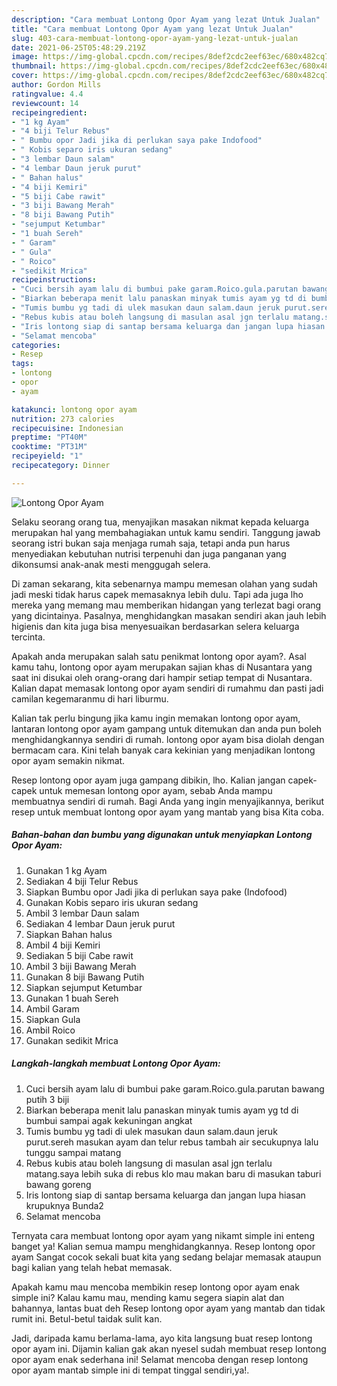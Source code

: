 ```yaml
---
description: "Cara membuat Lontong Opor Ayam yang lezat Untuk Jualan"
title: "Cara membuat Lontong Opor Ayam yang lezat Untuk Jualan"
slug: 403-cara-membuat-lontong-opor-ayam-yang-lezat-untuk-jualan
date: 2021-06-25T05:48:29.219Z
image: https://img-global.cpcdn.com/recipes/8def2cdc2eef63ec/680x482cq70/lontong-opor-ayam-foto-resep-utama.jpg
thumbnail: https://img-global.cpcdn.com/recipes/8def2cdc2eef63ec/680x482cq70/lontong-opor-ayam-foto-resep-utama.jpg
cover: https://img-global.cpcdn.com/recipes/8def2cdc2eef63ec/680x482cq70/lontong-opor-ayam-foto-resep-utama.jpg
author: Gordon Mills
ratingvalue: 4.4
reviewcount: 14
recipeingredient:
- "1 kg Ayam"
- "4 biji Telur Rebus"
- " Bumbu opor Jadi jika di perlukan saya pake Indofood"
- " Kobis separo iris ukuran sedang"
- "3 lembar Daun salam"
- "4 lembar Daun jeruk purut"
- " Bahan halus"
- "4 biji Kemiri"
- "5 biji Cabe rawit"
- "3 biji Bawang Merah"
- "8 biji Bawang Putih"
- "sejumput Ketumbar"
- "1 buah Sereh"
- " Garam"
- " Gula"
- " Roico"
- "sedikit Mrica"
recipeinstructions:
- "Cuci bersih ayam lalu di bumbui pake garam.Roico.gula.parutan bawang putih 3 biji"
- "Biarkan beberapa menit lalu panaskan minyak tumis ayam yg td di bumbui sampai agak kekuningan angkat"
- "Tumis bumbu yg tadi di ulek masukan daun salam.daun jeruk purut.sereh masukan ayam dan telur rebus tambah air secukupnya lalu tunggu sampai matang"
- "Rebus kubis atau boleh langsung di masulan asal jgn terlalu matang.saya lebih suka di rebus klo mau makan baru di masukan taburi bawang goreng"
- "Iris lontong siap di santap bersama keluarga dan jangan lupa hiasan krupuknya Bunda2"
- "Selamat mencoba"
categories:
- Resep
tags:
- lontong
- opor
- ayam

katakunci: lontong opor ayam 
nutrition: 273 calories
recipecuisine: Indonesian
preptime: "PT40M"
cooktime: "PT31M"
recipeyield: "1"
recipecategory: Dinner

---
```



![Lontong Opor Ayam](https://img-global.cpcdn.com/recipes/8def2cdc2eef63ec/680x482cq70/lontong-opor-ayam-foto-resep-utama.jpg)

Selaku seorang orang tua, menyajikan masakan nikmat kepada keluarga merupakan hal yang membahagiakan untuk kamu sendiri. Tanggung jawab seorang istri bukan saja menjaga rumah saja, tetapi anda pun harus menyediakan kebutuhan nutrisi terpenuhi dan juga panganan yang dikonsumsi anak-anak mesti menggugah selera.

Di zaman  sekarang, kita sebenarnya mampu memesan olahan yang sudah jadi meski tidak harus capek memasaknya lebih dulu. Tapi ada juga lho mereka yang memang mau memberikan hidangan yang terlezat bagi orang yang dicintainya. Pasalnya, menghidangkan masakan sendiri akan jauh lebih higienis dan kita juga bisa menyesuaikan berdasarkan selera keluarga tercinta. 



Apakah anda merupakan salah satu penikmat lontong opor ayam?. Asal kamu tahu, lontong opor ayam merupakan sajian khas di Nusantara yang saat ini disukai oleh orang-orang dari hampir setiap tempat di Nusantara. Kalian dapat memasak lontong opor ayam sendiri di rumahmu dan pasti jadi camilan kegemaranmu di hari liburmu.

Kalian tak perlu bingung jika kamu ingin memakan lontong opor ayam, lantaran lontong opor ayam gampang untuk ditemukan dan anda pun boleh menghidangkannya sendiri di rumah. lontong opor ayam bisa diolah dengan bermacam cara. Kini telah banyak cara kekinian yang menjadikan lontong opor ayam semakin nikmat.

Resep lontong opor ayam juga gampang dibikin, lho. Kalian jangan capek-capek untuk memesan lontong opor ayam, sebab Anda mampu membuatnya sendiri di rumah. Bagi Anda yang ingin menyajikannya, berikut resep untuk membuat lontong opor ayam yang mantab yang bisa Kita coba.

<!--inarticleads1-->

##### Bahan-bahan dan bumbu yang digunakan untuk menyiapkan Lontong Opor Ayam:

1. Gunakan 1 kg Ayam
1. Sediakan 4 biji Telur Rebus
1. Siapkan  Bumbu opor Jadi jika di perlukan saya pake (Indofood)
1. Gunakan  Kobis separo iris ukuran sedang
1. Ambil 3 lembar Daun salam
1. Sediakan 4 lembar Daun jeruk purut
1. Siapkan  Bahan halus
1. Ambil 4 biji Kemiri
1. Sediakan 5 biji Cabe rawit
1. Ambil 3 biji Bawang Merah
1. Gunakan 8 biji Bawang Putih
1. Siapkan sejumput Ketumbar
1. Gunakan 1 buah Sereh
1. Ambil  Garam
1. Siapkan  Gula
1. Ambil  Roico
1. Gunakan sedikit Mrica




<!--inarticleads2-->

##### Langkah-langkah membuat Lontong Opor Ayam:

1. Cuci bersih ayam lalu di bumbui pake garam.Roico.gula.parutan bawang putih 3 biji
1. Biarkan beberapa menit lalu panaskan minyak tumis ayam yg td di bumbui sampai agak kekuningan angkat
1. Tumis bumbu yg tadi di ulek masukan daun salam.daun jeruk purut.sereh masukan ayam dan telur rebus tambah air secukupnya lalu tunggu sampai matang
1. Rebus kubis atau boleh langsung di masulan asal jgn terlalu matang.saya lebih suka di rebus klo mau makan baru di masukan taburi bawang goreng
1. Iris lontong siap di santap bersama keluarga dan jangan lupa hiasan krupuknya Bunda2
1. Selamat mencoba




Ternyata cara membuat lontong opor ayam yang nikamt simple ini enteng banget ya! Kalian semua mampu menghidangkannya. Resep lontong opor ayam Sangat cocok sekali buat kita yang sedang belajar memasak ataupun bagi kalian yang telah hebat memasak.

Apakah kamu mau mencoba membikin resep lontong opor ayam enak simple ini? Kalau kamu mau, mending kamu segera siapin alat dan bahannya, lantas buat deh Resep lontong opor ayam yang mantab dan tidak rumit ini. Betul-betul taidak sulit kan. 

Jadi, daripada kamu berlama-lama, ayo kita langsung buat resep lontong opor ayam ini. Dijamin kalian gak akan nyesel sudah membuat resep lontong opor ayam enak sederhana ini! Selamat mencoba dengan resep lontong opor ayam mantab simple ini di tempat tinggal sendiri,ya!.

